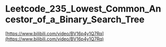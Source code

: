 # Leetcode_235_Lowest_Common_Ancestor_of_a_Binary_Search_Tree

[https://www.bilibili.com/video/BV16p4y1Q7Rq](https://www.bilibili.com/video/BV16p4y1Q7Rq)